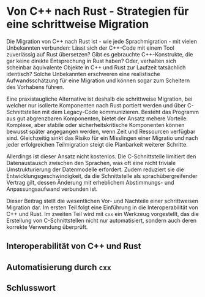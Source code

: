 # Von C++ nach Rust - Strategien für eine schrittweise Migration

Die Migration von C++ nach Rust ist - wie jede Sprachmigration - mit vielen Unbekannten verbunden: 
Lässt sich der C++-Code mit einem Tool zuverlässig auf Rust übersetzen? 
Gibt es gebrauchte C++-Konstrukte, die gar keine direkte Entsprechung in Rust haben?
Oder, verhalten sich scheinbar äquivalente Objekte in C++ und Rust zur Laufzeit tatsächlich identisch?
Solche Unbekannten erschweren eine realistische Aufwandsschätzung für eine Migration und können sogar zum Scheitern des Vorhabens führen.

Eine praxistaugliche Alternative ist deshalb die schrittweise Migration, bei welcher nur isolierte Komponenten nach Rust portiert werden und über C-Schnittstellen mit dem Legacy-Code kommunizieren.
Besteht das Programm aus gut abgrenzbaren Komponenten, bietet der Ansatz mehere Vorteile:
Komplexe, aber stabile oder sicherheitskritische Komponenten können bewusst später angegangen werden, wenn Zeit und Ressourcen verfügbar sind.
Gleichzeitig sinkt das Risiko für ein Misslingen einer Migratio und nach jeder erfolgreichen Teilmigration steigt die Planbarkeit weiterer Schritte.

Allerdings ist dieser Ansatz nicht kostenlos.
Die C-Schnittstelle limitiert den Datenaustausch zwischen den Sprachen, was oft eine nicht triviale Umstrukturierung der Datenmodelle erfordert.
Zudem reduziert sie die Entwicklungsgeschwindigkeit, da die Schnittstelle als sprachübergreifender Vertrag gilt, dessen Änderung mit erheblichem Abstimmungs- und Anpassungsaufwand verbunden ist.

Dieser Beitrag stellt die wesentlichen Vor- und Nachteile einer schrittweisen Migration dar.
Im ersten Teil folgt eine Einführung in die Interoperabilität von C++ und Rust.
Im zweiten Teil wird mit `cxx` ein Werkzeug vorgestellt, das die Erstellung von C-Schnittstellen nicht nur automatisiert, sondern auch deren korrekte Verwendung überprüft.

## Interoperabilität von C++ und Rust


## Automatisierung durch `cxx`


## Schlusswort


